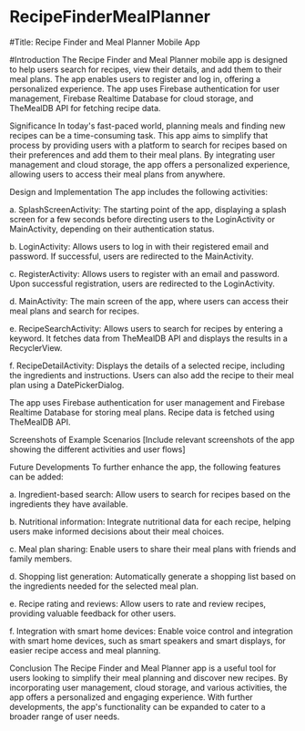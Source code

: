 # RecipeFinderMealPlanner


#Title: Recipe Finder and Meal Planner Mobile App

#Introduction
The Recipe Finder and Meal Planner mobile app is designed to help users search for recipes, view their details, and add them to their meal plans. The app enables users to register and log in, offering a personalized experience. The app uses Firebase authentication for user management, Firebase Realtime Database for cloud storage, and TheMealDB API for fetching recipe data.

Significance
In today's fast-paced world, planning meals and finding new recipes can be a time-consuming task. This app aims to simplify that process by providing users with a platform to search for recipes based on their preferences and add them to their meal plans. By integrating user management and cloud storage, the app offers a personalized experience, allowing users to access their meal plans from anywhere.

Design and Implementation
The app includes the following activities:

a. SplashScreenActivity: The starting point of the app, displaying a splash screen for a few seconds before directing users to the LoginActivity or MainActivity, depending on their authentication status.

b. LoginActivity: Allows users to log in with their registered email and password. If successful, users are redirected to the MainActivity.

c. RegisterActivity: Allows users to register with an email and password. Upon successful registration, users are redirected to the LoginActivity.

d. MainActivity: The main screen of the app, where users can access their meal plans and search for recipes.

e. RecipeSearchActivity: Allows users to search for recipes by entering a keyword. It fetches data from TheMealDB API and displays the results in a RecyclerView.

f. RecipeDetailActivity: Displays the details of a selected recipe, including the ingredients and instructions. Users can also add the recipe to their meal plan using a DatePickerDialog.

The app uses Firebase authentication for user management and Firebase Realtime Database for storing meal plans. Recipe data is fetched using TheMealDB API.

Screenshots of Example Scenarios
[Include relevant screenshots of the app showing the different activities and user flows]

Future Developments
To further enhance the app, the following features can be added:

a. Ingredient-based search: Allow users to search for recipes based on the ingredients they have available.

b. Nutritional information: Integrate nutritional data for each recipe, helping users make informed decisions about their meal choices.

c. Meal plan sharing: Enable users to share their meal plans with friends and family members.

d. Shopping list generation: Automatically generate a shopping list based on the ingredients needed for the selected meal plan.

e. Recipe rating and reviews: Allow users to rate and review recipes, providing valuable feedback for other users.

f. Integration with smart home devices: Enable voice control and integration with smart home devices, such as smart speakers and smart displays, for easier recipe access and meal planning.

Conclusion
The Recipe Finder and Meal Planner app is a useful tool for users looking to simplify their meal planning and discover new recipes. By incorporating user management, cloud storage, and various activities, the app offers a personalized and engaging experience. With further developments, the app's functionality can be expanded to cater to a broader range of user needs.
